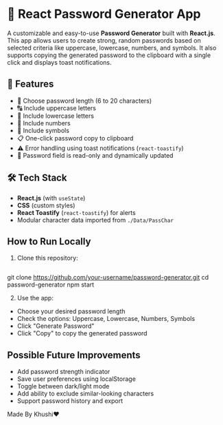 # 🔐 React Password Generator App

A customizable and easy-to-use **Password Generator** built with **React.js**. This app allows users to create strong, random passwords based on selected criteria like uppercase, lowercase, numbers, and symbols. It also supports copying the generated password to the clipboard with a single click and displays toast notifications.

## 🚀 Features

- 🎯 Choose password length (6 to 20 characters)
- 🔠 Include uppercase letters
- 🔡 Include lowercase letters
- 🔢 Include numbers
- 🔣 Include symbols
- 📋 One-click password copy to clipboard
- ⚠️ Error handling using toast notifications (`react-toastify`)
- 🔐 Password field is read-only and dynamically updated

## 🛠️ Tech Stack

- **React.js** (with `useState`)
- **CSS** (custom styles)
- **React Toastify** (`react-toastify`) for alerts
- Modular character data imported from `./Data/PassChar`

##  How to Run Locally

1. Clone this repository:
    ```bash
  git clone https://github.com/your-username/password-generator.git
  cd password-generator
  npm start

2. Use the app:
  - Choose your desired password length
  - Check the options: Uppercase, Lowercase, Numbers, Symbols
  - Click "Generate Password"
  - Click "Copy" to copy the generated password

## Possible Future Improvements

  - Add password strength indicator
  - Save user preferences using localStorage
  - Toggle between dark/light mode
  - Add ability to exclude similar-looking characters
  - Support password history and export


Made By Khushi❤️


